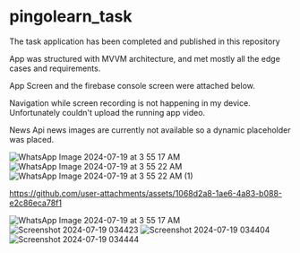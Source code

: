# pingolearn_task
The task application has been completed and published in this repository

App was structured with MVVM architecture, and met mostly all the edge cases and requirements.

App Screen and the firebase console screen were attached below.

Navigation while screen recording is not happening in my device. Unfortunately couldn't  upload the running app video.

News Api news images are currently not available so a dynamic placeholder was placed.

![WhatsApp Image 2024-07-19 at 3 55 17 AM](https://github.com/user-attachments/assets/d43c8569-b080-401a-b595-8c596ac09e11)
![WhatsApp Image 2024-07-19 at 3 55 22 AM](https://github.com/user-attachments/assets/68121cc6-95b1-447e-9880-e06fd6ec1827)
![WhatsApp Image 2024-07-19 at 3 55 22 AM (1)](https://github.com/user-attachments/assets/6f8a9dde-12fa-42b6-9e51-11f93abd81dd)


https://github.com/user-attachments/assets/1068d2a8-1ae6-4a83-b088-e2c86eca78f1

![WhatsApp Image 2024-07-19 at 3 55 17 AM](https://github.com/user-attachments/assets/f7b2ba7a-469b-4896-91ae-f6ccb97aab54)
![Screenshot 2024-07-19 034423](https://github.com/user-attachments/assets/6a347978-94f6-45f4-a999-f08a95919d29)
![Screenshot 2024-07-19 034404](https://github.com/user-attachments/assets/b28ada56-54a2-4747-8d3e-0bbc4e0cdd1f)
![Screenshot 2024-07-19 034444](https://github.com/user-attachments/assets/e312a585-e227-4b99-9dc9-4ccb47fa5fbf)
